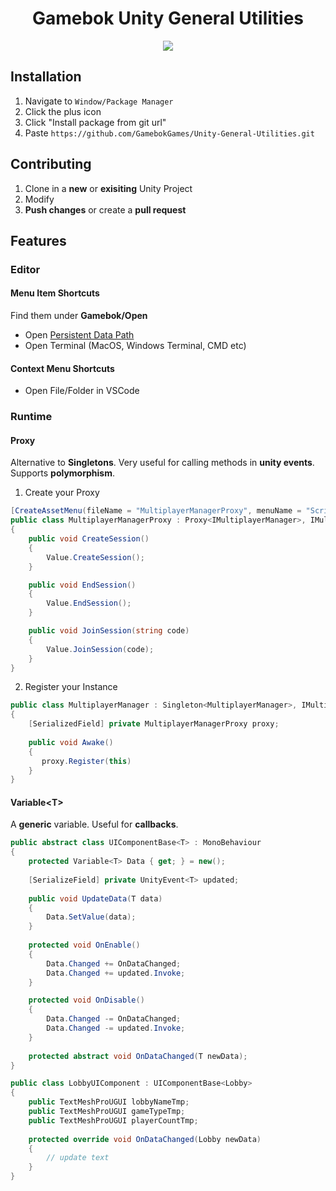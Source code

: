 <h1 align="center">Gamebok Unity General Utilities</h1>
<p align="center">
  <img src="https://www.gamebok.co.za/wp-content/uploads/2023/12/GamebokLogo@2x-150x150.png">
</p>

## Installation

1. Navigate to ```Window/Package Manager```
2. Click the plus icon 
2. Click "Install package from git url"
4. Paste ```https://github.com/GamebokGames/Unity-General-Utilities.git```

## Contributing
1. Clone in a **new** or **exisiting** Unity Project
2. Modify
3. **Push changes** or create a **pull request**

## Features

### Editor

#### Menu Item Shortcuts
Find them under **Gamebok/Open**

* Open [Persistent Data Path](https://docs.unity3d.com/ScriptReference/Application-persistentDataPath.html)
* Open Terminal (MacOS, Windows Terminal, CMD etc)

#### Context Menu Shortcuts
* Open File/Folder in VSCode

### Runtime

#### Proxy

Alternative to **Singletons**. Very useful for calling methods in **unity events**. Supports **polymorphism**.

1. Create your Proxy

```cs
[CreateAssetMenu(fileName = "MultiplayerManagerProxy", menuName = "ScriptableObjects/MultiplayerManagerProxy", order = 1)]
public class MultiplayerManagerProxy : Proxy<IMultiplayerManager>, IMultiplayerManager
{
    public void CreateSession()
    {
        Value.CreateSession();
    }

    public void EndSession()
    {
        Value.EndSession();
    }

    public void JoinSession(string code)
    {
        Value.JoinSession(code);
    }
}
```

2. Register your Instance

```cs
public class MultiplayerManager : Singleton<MultiplayerManager>, IMultiplayerManager 
{
    [SerializedField] private MultiplayerManagerProxy proxy;
    
    public void Awake()
    {
       proxy.Register(this)
    }
}
```

#### Variable&lt;T&gt;

A **generic** variable. Useful for **callbacks**.

```cs
public abstract class UIComponentBase<T> : MonoBehaviour
{
    protected Variable<T> Data { get; } = new();
    
    [SerializeField] private UnityEvent<T> updated;
    
    public void UpdateData(T data)
    {
        Data.SetValue(data);
    }
    
    protected void OnEnable()
    {
        Data.Changed += OnDataChanged;
        Data.Changed += updated.Invoke;
    }

    protected void OnDisable()
    {
        Data.Changed -= OnDataChanged;
        Data.Changed -= updated.Invoke;
    }
    
    protected abstract void OnDataChanged(T newData);
}
```

```cs
public class LobbyUIComponent : UIComponentBase<Lobby>
{
    public TextMeshProUGUI lobbyNameTmp;
    public TextMeshProUGUI gameTypeTmp;
    public TextMeshProUGUI playerCountTmp;
    
    protected override void OnDataChanged(Lobby newData)
    {
        // update text
    }
}
```
